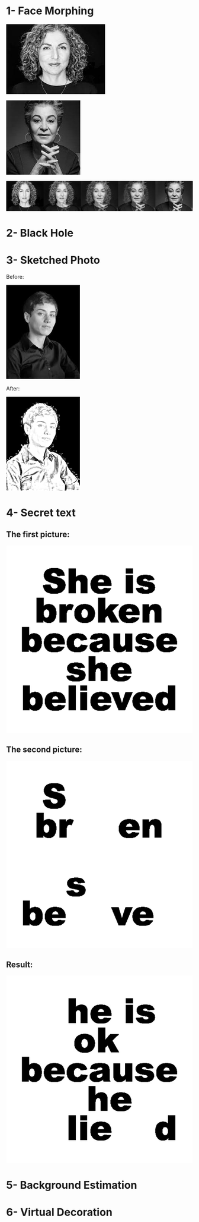 # 1- Face Morphing
![p1](anoushe_ansari.jpg)

![p2](Homa_Sarshar.jpg)

![result](morph_result.jpg)

# 2- Black Hole


# 3- Sketched Photo
Before:

![Maryam_Mirzakhani](Maryam_Mirzakhani.jpg)


After:

![sketched_photo](sketched_photo.jpg)


# 4- Secret text
## The first picture:

![st1](st1.jpg)

## The second picture:

![st2](st2.jpg)

## Result:

![secret text](secret_text.jpg)


# 5- Background Estimation


# 6- Virtual Decoration
